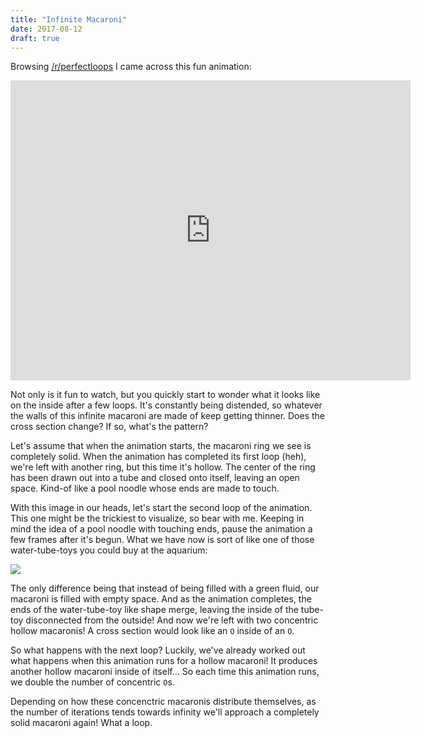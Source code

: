 ```yaml
---
title: "Infinite Macaroni"
date: 2017-08-12
draft: true
---
```


Browsing [/r/perfectloops](https://www.reddit.com/r/perfectloops) I came across
this fun animation:

<iframe src='https://gfycat.com/ifr/NecessaryWideAlpaca' frameborder='0'
scrolling='no' allowfullscreen width='640' height='480'></iframe>

Not only is it fun to watch, but you quickly start to wonder what it looks like
on the inside after a few loops. It's constantly being distended, so whatever 
the walls of this infinite macaroni are made of keep getting thinner.  Does 
the cross section change? If so, what's the pattern?

Let's assume that when the animation starts, the macaroni ring we see is
completely solid. When the animation has completed its first loop (heh), we're
left with another ring, but this time it's hollow. The center of the ring has
been drawn out into a tube and closed onto itself, leaving an open space.
Kind-of like a pool noodle whose ends are made to touch.

With this image in our heads, let's start the second loop of the animation.
This one might be the trickiest to visualize, so bear with me. Keeping in mind
the idea of a pool noodle with touching ends, pause the animation a few frames
after it's begun. What we have now is sort of like one of those water-tube-toys
you could buy at the aquarium:

<img src="https://images-na.ssl-images-amazon.com/images/I/31kNjmC-WdL.jpg"/>

The only difference being that instead of being filled with a green fluid, our
macaroni is filled with empty space. And as the animation completes, the ends
of the water-tube-toy like shape merge, leaving the inside of the tube-toy
disconnected from the outside! And now we're left with two concentric hollow
macaronis! A cross section would look like an `O` inside of an `O`. 

So what happens with the next loop? Luckily, we've already worked out what
happens when this animation runs for a hollow macaroni! It produces another
hollow macaroni inside of itself... So each time this animation runs, we double
the number of concentric `O`s.

Depending on how these concenctric macaronis distribute themselves, as the
number of iterations tends towards infinity we'll approach a completely solid
macaroni again! What a loop.
